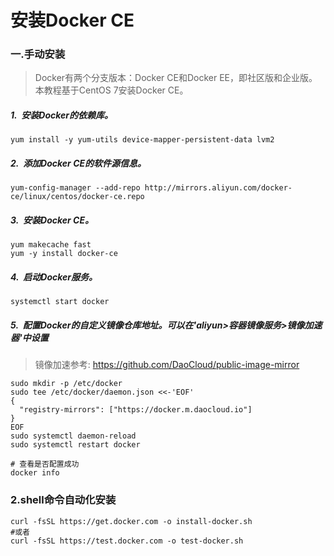 # 安装Docker CE

### 一.手动安装

> Docker有两个分支版本：Docker CE和Docker EE，即社区版和企业版。本教程基于CentOS 7安装Docker CE。

##### 1.  安装Docker的依赖库。

```shell
yum install -y yum-utils device-mapper-persistent-data lvm2
```

##### 2.  添加Docker CE的软件源信息。

```shell
yum-config-manager --add-repo http://mirrors.aliyun.com/docker-ce/linux/centos/docker-ce.repo
```

##### 3.  安装Docker CE。

```shell
yum makecache fast
yum -y install docker-ce
```

##### 4.  启动Docker服务。

```shell
systemctl start docker
```

##### 5.  配置Docker的自定义镜像仓库地址。可以在'aliyun>容器镜像服务>镜像加速器'中设置

> 镜像加速参考: https://github.com/DaoCloud/public-image-mirror

```shell
sudo mkdir -p /etc/docker
sudo tee /etc/docker/daemon.json <<-'EOF'
{
  "registry-mirrors": ["https://docker.m.daocloud.io"]
}
EOF
sudo systemctl daemon-reload
sudo systemctl restart docker

# 查看是否配置成功
docker info
```

### 2.shell命令自动化安装

```shell
curl -fsSL https://get.docker.com -o install-docker.sh
#或者
curl -fsSL https://test.docker.com -o test-docker.sh
```